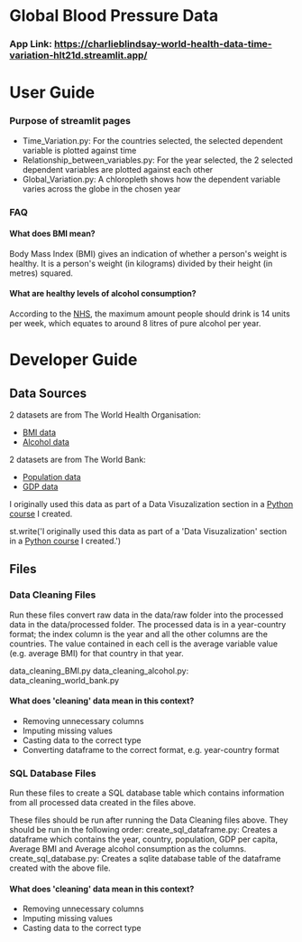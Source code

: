# Global Blood Pressure Data

### App Link: https://charlieblindsay-world-health-data-time-variation-hlt21d.streamlit.app/

# User Guide

### Purpose of streamlit pages

- Time_Variation.py: For the countries selected, the selected dependent variable is plotted against time
- Relationship_between_variables.py: For the year selected, the 2 selected dependent variables are plotted against each other
- Global_Variation.py: A chloropleth shows how the dependent variable varies across the globe in the chosen year

### FAQ
#### What does BMI mean?
Body Mass Index (BMI) gives an indication of whether a person\'s weight is healthy. It is a person\'s weight (in kilograms) divided by their height (in metres) squared.

#### What are healthy levels of alcohol consumption?
According to the [NHS](https://www.nhs.uk/live-well/alcohol-advice/calculating-alcohol-units/), the maximum amount people should drink is 14 units per week, which equates to around 8 litres of pure alcohol per year.

# Developer Guide

## Data Sources
2 datasets are from The World Health Organisation:
- [BMI data](https://www.who.int/data/gho/data/indicators/indicator-details/GHO/mean-bmi-(kg-m-)-(age-standardized-estimate))
- [Alcohol data](https://www.who.int/data/gho/data/indicators/indicator-details/GHO/alcohol-recorded-per-capita-(15-)-consumption-(in-litres-of-pure-alcohol))

2 datasets are from The World Bank:
- [Population data](https://data.worldbank.org/indicator/SP.POP.TOTL)
- [GDP data](https://data.worldbank.org/indicator/NY.GDP.PCAP.PP.KD?end=2021&start=1990&view=chart)

I originally used this data as part of a Data Visuzalization section in a [Python course](https://icsm-python-course.netlify.app/) I created.

st.write('I originally used this data as part of a \'Data Visuzalization\' section in a [Python course](https://icsm-python-course.netlify.app/) I created.')

## Files

### Data Cleaning Files

Run these files convert raw data in the data/raw folder into the processed data in the data/processed folder.
The processed data is in a year-country format; the index column is the year and all the other columns are the countries. The value contained in each cell is the average variable value (e.g. average BMI) for that country in that year.

data_cleaning_BMI.py
data_cleaning_alcohol.py: 
data_cleaning_world_bank.py

#### What does 'cleaning' data mean in this context?
- Removing unnecessary columns
- Imputing missing values
- Casting data to the correct type
- Converting dataframe to the correct format, e.g. year-country format

### SQL Database Files

Run these files to create a SQL database table which contains information from all processed data created in the files above.

These files should be run after running the Data Cleaning files above. They should be run in the following order:
create_sql_dataframe.py: Creates a dataframe which contains the year, country, population, GDP per capita, Average BMI and Average alcohol consumption as the columns. 
create_sql_database.py: Creates a sqlite database table of the dataframe created with the above file.

#### What does 'cleaning' data mean in this context?
- Removing unnecessary columns
- Imputing missing values
- Casting data to the correct type
